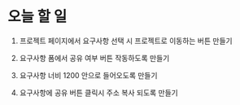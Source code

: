 # 오늘 할 일

1. 프로젝트 페이지에서 요구사항 선택 시 프로젝트로 이동하는 버튼 만들기

2. 요구사항 폼에서 공유 여부 버튼 작동하도록 만들기

3. 요구사항 너비 1200 안으로 들어오도록 만들기

4. 요구사항에 공유 버튼 클릭시 주소 복사 되도록 만들기
